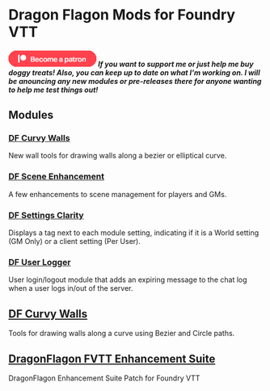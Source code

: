 # Dragon Flagon Mods for Foundry VTT

##### [![become a patron](.assets/patreon-image.png)](https://www.patreon.com/bePatron?u=46113583) If you want to support me or just help me buy doggy treats! Also, you can keep up to date on what I'm working on. I will be anouncing any new modules or pre-releases there for anyone wanting to help me test things out!

## Modules

### [DF Curvy Walls](https://github.com/flamewave000/dragonflagon-fvtt/blob/master/df-curvy-walls/README.md)

New wall tools for drawing walls along a bezier or elliptical curve.

### [DF Scene Enhancement](https://github.com/flamewave000/dragonflagon-fvtt/blob/master/df-scene-enhance/README.md)

A few enhancements to scene management for players and GMs.

### [DF Settings Clarity](https://github.com/flamewave000/dragonflagon-fvtt/blob/master/df-settings-clarity/README.md)
Displays a tag next to each module setting, indicating if it is a World setting (GM Only) or a client setting (Per User).

### [DF User Logger](https://github.com/flamewave000/dragonflagon-fvtt/blob/master/df-logger/README.md)
User login/logout module that adds an expiring message to the chat log when a user logs in/out of the server.

## [DF Curvy Walls](https://github.com/flamewave000/dragonflagon-fvtt/blob/master/df-curvy-walls/README.md)
Tools for drawing walls along a curve using Bezier and Circle paths.

## [DragonFlagon FVTT Enhancement Suite](https://github.com/flamewave000/df-fvtt-enhancement-suite)
DragonFlagon Enhancement Suite Patch for Foundry VTT

